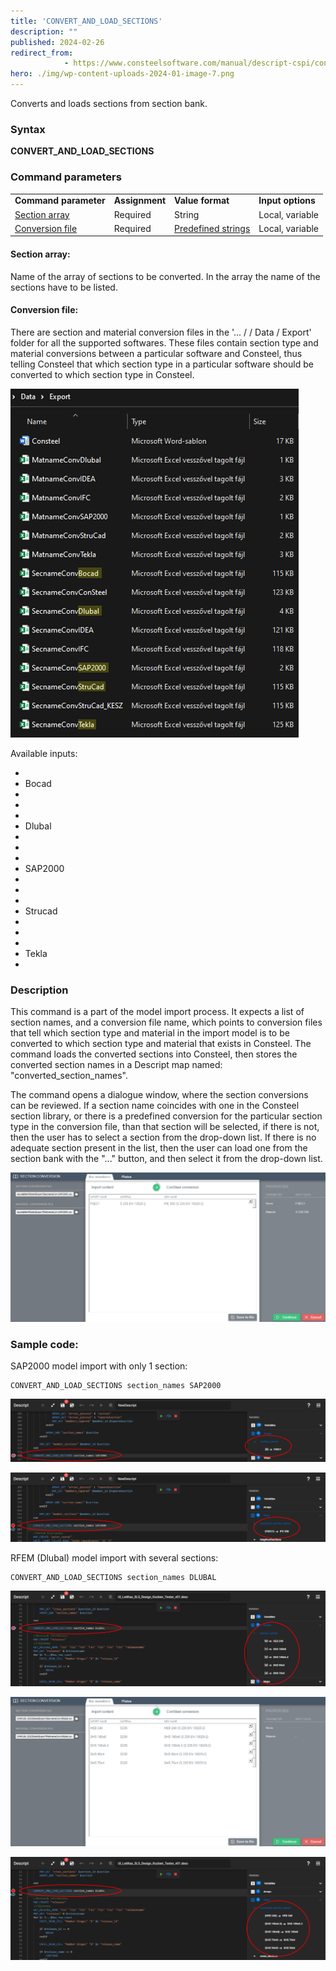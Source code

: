 ```yaml
---
title: 'CONVERT_AND_LOAD_SECTIONS'
description: ""
published: 2024-02-26
redirect_from: 
            - https://www.consteelsoftware.com/manual/descript-cspi/convert_and_load_sections/
hero: ./img/wp-content-uploads-2024-01-image-7.png
---
```

<!-- wp:paragraph -->

Converts and loads sections from section bank.

<!-- /wp:paragraph -->

<!-- wp:heading {"level":3} -->

### Syntax

<!-- /wp:heading -->

<!-- wp:paragraph -->

**CONVERT_AND_LOAD_SECTIONS**

<!-- /wp:paragraph -->

<!-- wp:heading {"level":3} -->

### Command parameters

<!-- /wp:heading -->

<!-- wp:table {"className":"is-style-stripes"} -->

|                                     |                |                                         |                   |
| ----------------------------------- | -------------- | --------------------------------------- | ----------------- |
| **Command parameter**               | **Assignment** | **Value format**                        | **Input options** |
| [Section array](#Section-array)     | Required       | String                                  | Local, variable   |
| [Conversion file](#Conversion-file) | Required       | [Predefined strings](#Available-inputs) | Local, variable   |

<!-- /wp:table -->

<!-- wp:heading {"level":4} -->

#### Section array:

<!-- /wp:heading -->

<!-- wp:paragraph -->

Name of the array of sections to be converted. In the array the name of the sections have to be listed.

<!-- /wp:paragraph -->

<!-- wp:heading {"level":4} -->

#### Conversion file:

<!-- /wp:heading -->

<!-- wp:paragraph -->

There are section and material conversion files in the '... / / Data / Export' folder for all the supported softwares. These files contain section type and material conversions between a particular software and Consteel, thus telling Consteel that which section type in a particular software should be converted to which section type in Consteel.

<!-- /wp:paragraph -->

<!-- wp:image {"id":71005,"sizeSlug":"full","linkDestination":"none"} -->

![](./img/wp-content-uploads-2024-01-image-7.png)

<!-- /wp:image -->

<!-- wp:paragraph -->

Available inputs:

<!-- /wp:paragraph -->

<!-- wp:list -->

- <!-- wp:list-item -->
- Bocad
- <!-- /wp:list-item -->
-
- <!-- wp:list-item -->
- Dlubal
- <!-- /wp:list-item -->
-
- <!-- wp:list-item -->
- SAP2000
- <!-- /wp:list-item -->
-
- <!-- wp:list-item -->
- Strucad
- <!-- /wp:list-item -->
-
- <!-- wp:list-item -->
- Tekla
- <!-- /wp:list-item -->

<!-- /wp:list -->

<!-- wp:heading {"level":3} -->

### Description

<!-- /wp:heading -->

<!-- wp:paragraph -->

This command is a part of the model import process. It expects a list of section names, and a conversion file name, which points to conversion files that tell which section type and material in the import model is to be converted to which section type and material that exists in Consteel. The command loads the converted sections into Consteel, then stores the converted section names in a Descript map named: "converted_section_names".

<!-- /wp:paragraph -->

<!-- wp:paragraph -->

The command opens a dialogue window, where the section conversions can be reviewed. If a section name coincides with one in the Consteel section library, or there is a predefined conversion for the particular section type in the conversion file, than that section will be selected, if there is not, then the user has to select a section from the drop-down list. If there is no adequate section present in the list, then the user can load one from the section bank with the "..." button, and then select it from the drop-down list.

<!-- /wp:paragraph -->

<!-- wp:image {"id":70734,"sizeSlug":"large","linkDestination":"none"} -->

![](./img/wp-content-uploads-2024-01-image-4-1024x485.png)

<!-- /wp:image -->

<!-- wp:heading {"level":3} -->

### Sample code:

<!-- /wp:heading -->

<!-- wp:paragraph -->

SAP2000 model import with only 1 section:

<!-- /wp:paragraph -->

<!-- wp:loos-hcb/code-block -->

```
CONVERT_AND_LOAD_SECTIONS section_names SAP2000
```

<!-- /wp:loos-hcb/code-block -->

<!-- wp:image {"id":72692,"sizeSlug":"large","linkDestination":"none"} -->

![](./img/wp-content-uploads-2024-02-image-1024x206.png)

<!-- /wp:image -->

<!-- wp:image {"id":72702,"sizeSlug":"large","linkDestination":"none"} -->

![](./img/wp-content-uploads-2024-02-image-1-1024x225.png)

<!-- /wp:image -->

<!-- wp:paragraph -->

RFEM (Dlubal) model import with several sections:

<!-- /wp:paragraph -->

<!-- wp:loos-hcb/code-block -->

```
CONVERT_AND_LOAD_SECTIONS section_names DLUBAL
```

<!-- /wp:loos-hcb/code-block -->

<!-- wp:image {"id":74022,"sizeSlug":"large","linkDestination":"none"} -->

![](./img/wp-content-uploads-2024-02-image-2-1024x311.png)

<!-- /wp:image -->

<!-- wp:image {"id":74032,"sizeSlug":"large","linkDestination":"none"} -->

![](./img/wp-content-uploads-2024-02-image-3-1024x485.png)

<!-- /wp:image -->

<!-- wp:image {"id":74042,"sizeSlug":"large","linkDestination":"none"} -->

![](./img/wp-content-uploads-2024-02-image-4-1024x335.png)

<!-- /wp:image -->
